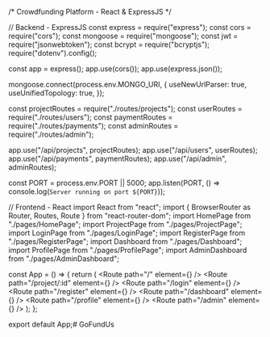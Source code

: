 /* Crowdfunding Platform - React & ExpressJS */

// Backend - ExpressJS
const express = require("express");
const cors = require("cors");
const mongoose = require("mongoose");
const jwt = require("jsonwebtoken");
const bcrypt = require("bcryptjs");
require("dotenv").config();

const app = express();
app.use(cors());
app.use(express.json());

mongoose.connect(process.env.MONGO_URI, {
  useNewUrlParser: true,
  useUnifiedTopology: true,
});

const projectRoutes = require("./routes/projects");
const userRoutes = require("./routes/users");
const paymentRoutes = require("./routes/payments");
const adminRoutes = require("./routes/admin");

app.use("/api/projects", projectRoutes);
app.use("/api/users", userRoutes);
app.use("/api/payments", paymentRoutes);
app.use("/api/admin", adminRoutes);

const PORT = process.env.PORT || 5000;
app.listen(PORT, () => console.log(`Server running on port ${PORT}`));

// Frontend - React
import React from "react";
import { BrowserRouter as Router, Routes, Route } from "react-router-dom";
import HomePage from "./pages/HomePage";
import ProjectPage from "./pages/ProjectPage";
import LoginPage from "./pages/LoginPage";
import RegisterPage from "./pages/RegisterPage";
import Dashboard from "./pages/Dashboard";
import ProfilePage from "./pages/ProfilePage";
import AdminDashboard from "./pages/AdminDashboard";

const App = () => {
  return (
    <Router>
      <Routes>
        <Route path="/" element={<HomePage />} />
        <Route path="/project/:id" element={<ProjectPage />} />
        <Route path="/login" element={<LoginPage />} />
        <Route path="/register" element={<RegisterPage />} />
        <Route path="/dashboard" element={<Dashboard />} />
        <Route path="/profile" element={<ProfilePage />} />
        <Route path="/admin" element={<AdminDashboard />} />
      </Routes>
    </Router>
  );
};

export default App;# GoFundUs
